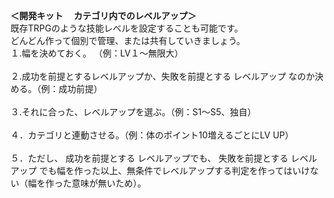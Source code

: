 <p><strong>＜開発キット　 カテゴリ内でのレベルアップ＞</strong><br />
既存TRPGのような技能レベルを設定することも可能です。<br />
どんどん作って個別で管理、または共有していきましょう。<br />
１.幅を決めておく。 （例：LV１～無限大） <br />
<br />
２.成功を前提とするレベルアップか、失敗を前提とする レベルアップ なのか決める。（例：成功前提） <br />
<br />
３.それに合った、レベルアップを選ぶ。（例：S1～S5、独自）<br />
<br />
４．カテゴリと連動させる。（例：体のポイント10増えるごとにLV UP）<br />
<br />
 ５．ただし、 成功を前提とする レベルアップでも、 失敗を前提とする レベルアップ でも幅を作った以上、無条件でレベルアップする判定を作ってはいけない（幅を作った意味が無いため）。
</p>
